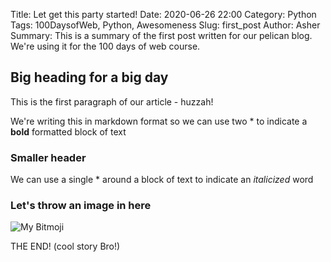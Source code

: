 Title: Let get this party started!
Date: 2020-06-26 22:00
Category: Python
Tags: 100DaysofWeb, Python, Awesomeness
Slug: first_post
Author: Asher
Summary: This is a summary of the first post written for our pelican blog. We're using it for the 100 days of web course.


## Big heading for a big day

This is the first paragraph of our article - huzzah!

We're writing this in markdown format so we can use two * to indicate a **bold** formatted block of text

### Smaller header

We can use a single * around a block of text to indicate an *italicized* word


### Let's throw an image in here

![My Bitmoji]({static}/images/asher-bitmoji.png)


THE END! (cool story Bro!)

